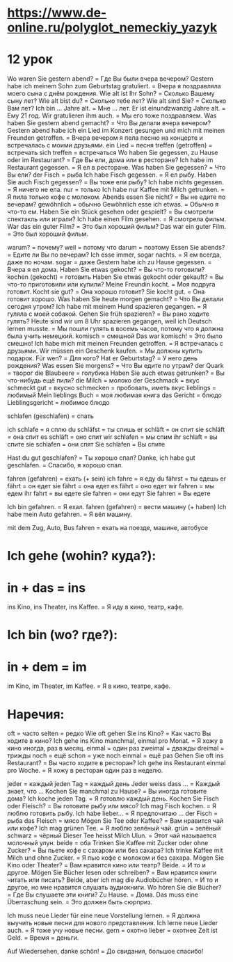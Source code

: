 # https://www.de-online.ru/polyglot_nemeckiy_yazyk
# 12 урок

Wo waren Sie gestern abend? = Где Вы были вчера вечером?
Gestern habe ich meinem Sohn zum Geburtstag gratuliert. = Вчера я поздравляла моего сына с днём рождения.
Wie alt ist Ihr Sohn? = Сколько Вашему сыну лет?
Wie alt bist du? = Сколько тебе лет?
Wie alt sind Sie? = Сколько Вам лет?
Ich bin … Jahre alt. = Мне … лет.
Er ist einundzwanzig Jahre alt. = Ему 21 год.
Wir gratulieren ihm auch. = Мы его тоже поздравляем.
Was haben Sie gestern abend gemacht? = Что Вы делали вчера вечером?
Gestern abend habe ich ein Lied im Konzert gesungen und mich mit meinen Freunden getroffen. = Вчера вечером я пела песню на концерте и встречалась с моими друзьями.
ein Lied = песня
treffen (getroffen) = встречать
sich treffen = встречаться
Wo haben Sie gegessen, zu Hause oder im Restaurant? = Где Вы ели, дома или в ресторане?
Ich habe im Restaurant gegessen. = Я ел в ресторане.
Was haben Sie gegessen? = Что Вы ели?
der Fisch = рыба
Ich habe Fisch gegessen. = Я ел рыбу.
Haben Sie auch Fisch gegessen? = Вы тоже ели рыбу?
Ich habe nichts gegessen. = Я ничего не ела.
nur = только
Ich habe nur Kaffee mit Milch getrunken. = Я пила только кофе с молоком.
Abends essen Sie nicht? = Вы не едите по вечерам?
gewöhnlich = обычно
Gewöhnlich esse ich etwas. = Обычно я что-то ем.
Haben Sie ein Stück gesehen oder gespielt? = Вы смотрели спектакль или играли?
Ich habe einen Film gesehen. = Я смотрела фильм.
War das ein guter Film? = Это был хороший фильм?
Das war ein guter Film. = Это был хороший фильм.

warum? = почему?
weil = потому что
darum = поэтому
Essen Sie abends? = Едите ли Вы по вечерам?
Ich esse immer, sogar nachts. = Я ем всегда, даже по ночам.
sogar = даже
Gestern habe ich zu Hause gegessen. = Вчера я ел дома.
Haben Sie etwas gekocht? = Вы что-то готовили?
kochen (gekocht) = готовить
Haben Sie etwas gekocht oder gekauft? = Вы что-то приготовили или купили?
Meine Freundin kocht. = Моя подруга готовит.
Kocht sie gut? = Она хорошо готовит?
Sie kocht gut. = Она готовит хорошо.
Was haben Sie heute morgen gemacht? = Что Вы делали сегодня утром?
Ich habe mit meinem Hund spazieren gegangen. = Я гуляла с моей собакой.
Gehen Sie früh spazieren? = Вы рано ходите гулять?
Heute sind wir um 8 Uhr spazieren gegangen, weil ich Deutsch lernen musste. = Мы пошли гулять в восемь часов, потому что я должна была учить немецкий.
komisch = смешной
Das war komisch! = Это было смешно!
Ich habe mich mit meinen Freunden getroffen. = Я встречалась с друзьями.
Wir müssen ein Geschenk kaufen. = Мы должны купить подарок.
Für wen? = Для кого?
Hat er Geburtstag? = У него день рождения?
Was essen Sie morgens? = Что Вы едите по утрам?
der Quark = творог
die Blaubeere = голубика
Haben Sie auch etwas getrunken? = Вы что-нибудь ещё пили?
die Milch = молоко
der Geschmack = вкус
schmeckt gut = вкусно
schmecken = пробовать, иметь вкус
lieblings = любимый
Mein lieblings Buch = моя любимая книга
das Gericht = блюдо
Lieblingsgericht = любимое блюдо

schlafen (geschlafen) = спать

ich schlafe = я сплю
du schläfst = ты спишь
er schläft = он спит
sie schläft = она спит
es schläft = оно спит
wir schlafen = мы спим
ihr schlaft = вы спите
sie schlafen = они спят
Sie schlafen = Вы спите

Hast du gut geschlafen? = Ты хорошо спал?
Danke, ich habe gut geschlafen. = Спасибо, я хорошо спал.

fahren (gefahren) = ехать (+ sein)
ich fahre = я еду
du fährst = ты едешь
er fährt = он едет
sie fährt = она едет
es fährt = оно едет
wir fahren = мы едем
ihr fahrt = вы едете
sie fahren = они едут
Sie fahren = Вы едете


Ich bin gefahren. = Я ехал.
fahren (gefahren) = вести машину (+ haben)
Ich habe mein Auto gefahren. = Я вёл машину.

mit dem Zug, Auto, Bus fahren = ехать на поезде, машине, автобусе

# Ich gehe (wohin? куда?):
# in + das =  ins

ins Kino, ins Theater, ins Kaffee. = Я иду в кино, театр, кафе.

# Ich bin (wo? где?):
# in + dem = im

im Kino, im Theater, im Kaffee. = Я в кино, театре, кафе.

# Наречия:
oft = часто
selten = редко
Wie oft gehen Sie ins Kino? = Как часто Вы ходите в кино?
Ich gehe ins Kino manchmal, einmal pro Monat. = Я хожу в кино иногда, раз в месяц.
einmal = один раз
zweimal = дважды
dreimal = трижды
noch = ещё
schon = уже
noch einmal = ещё раз
Gehen Sie oft ins Restaurant? = Вы часто ходите в ресторан?
Ich gehe ins Restaurant einmal pro Woche. = Я хожу в ресторан oдин раз в неделю.

jeder = каждый
jeden Tag = каждый день
Jeder weiss dass … = Каждый знает, что …
Kochen Sie manchmal zu Hause? = Вы иногда готовите дома?
Ich koche jeden Tag. = Я готовлю каждый день.
Kochen Sie Fisch oder Fleisch? = Вы готовите рыбу или мясо?
Ich mag Fisch kochen. = Я люблю готовить рыбу.
Ich habe lieber… = Я предпочитаю …
der Fisch = рыба
das Fleisch = мясо
Mögen Sie Tee oder Kaffee? = Вам нравится чай или кофе?
Ich mag grünen Tee. = Я люблю зелёный чай.
grün = зелёный
schwarz = чёрный
Dieser Tee heisst Milch Ulun. = Этот чай называется молочный улун.
beide = оба
Trinken Sie Kaffee mit Zucker oder ohne Zucker? = Вы пьете кофе с сахаром или без сахара?
Ich trinke Kaffee mit Milch und ohne Zucker. = Я пью кофе с молоком и без сахара.
Mögen Sie Kino oder Theater? = Вам нравится кино или театр?
Beide. = И то и другое.
Mögen Sie Bücher lesen oder schreiben? = Вам нравится книги читать или писать?
Beide, aber ich mag die Audiobücher hören. = И то и другое, но мне нравится слушать аудиокниги.
Wo hören Sie die Bücher? = Где Вы слушаете эти книги?
Zu Hause. = Дома.
Das muss eine Überraschung sein. = Это должен быть сюрприз.

Ich muss neue Lieder für eine neue Vorstellung lernen. = Я должна выучить новые песни для нового представления.
Ich lerne neue Lieder auch. = Я тоже учу новые песни.
gern = охотно
lieber = охотнее
Zeit ist Geld. = Время = деньги.

Auf Wiedersehen, danke schön! = До свидания, большое спасибо!
